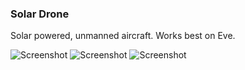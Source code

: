 ### Solar Drone

Solar powered, unmanned aircraft.  Works best on Eve.

![Screenshot](Screenshot1.png?raw=true)
![Screenshot](Screenshot2.png?raw=true)
![Screenshot](Screenshot3.png?raw=true)